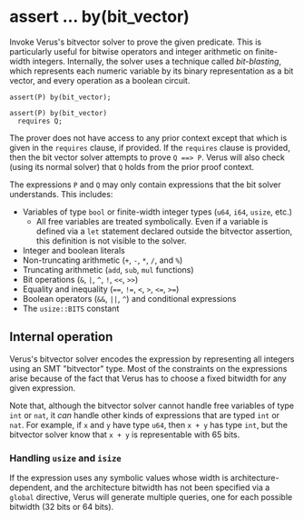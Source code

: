 # assert ... by(bit_vector)

Invoke Verus's bitvector solver to prove the given predicate.
This is particularly useful for bitwise operators
and integer arithmetic on finite-width integers.
Internally, the solver uses a technique called _bit-blasting_, which represents each numeric variable
by its binary representation as a bit vector, and every operation as a boolean circuit.


```
assert(P) by(bit_vector);
```

```
assert(P) by(bit_vector)
  requires Q;
```

The prover does not have access to any prior context except that which is given in
the `requires` clause, if provided. If the `requires` clause is provided, then the
bit vector solver attempts to prove `Q ==> P`. Verus will also check (using its normal solver)
that `Q` holds from the prior proof context.

The expressions `P` and `Q` may only contain expressions that the bit solver understands.
This includes:

 * Variables of type `bool` or finite-width integer types (`u64`, `i64`, `usize`, etc.)
   * All free variables are treated symbolically. Even if a variable is defined via a `let`
     statement declared outside the bitvector assertion, this definition is not visible
     to the solver.
 * Integer and boolean literals
 * Non-truncating arithmetic (`+`, `-`, `*`, `/`, and `%`)
 * Truncating arithmetic (`add`, `sub`, `mul` functions)
 * Bit operations (`&`, `|`, `^`, `!`, `<<`, `>>`)
 * Equality and inequality (`==`, `!=`, `<`, `>`, `<=`, `>=`)
 * Boolean operators (`&&`, `||`, `^`) and conditional expressions
 * The `usize::BITS` constant

## Internal operation

Verus's bitvector solver encodes the expression by representing all integers using an SMT "bitvector" type.
Most of the constraints on the expressions arise 
because of the fact that Verus has to choose a fixed bitwidth for any given expression.

Note that, although the bitvector solver cannot handle free variables of type
`int` or `nat`, it _can_ handle other kinds of expressions that are typed `int` or `nat`.
For example, if `x` and `y` have type `u64`, then `x + y` has type `int`,
but the bitvector solver know that `x + y` is representable with 65 bits.

### Handling `usize` and `isize`

If the expression uses any symbolic values whose width is architecture-dependent,
and the architecture bitwidth has not been specified via a `global` directive,
Verus will generate multiple queries, one for each possible bitwidth (32 bits or 64 bits).
